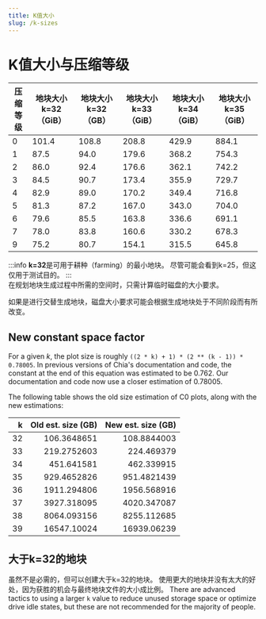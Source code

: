 ```yaml
---
title: K值大小
slug: /k-sizes
---
```


# K值大小与压缩等级

| 压缩等级 | 地块大小 k=32（GiB） | 地块大小 k=32（GB） | 地块大小 k=33（GiB） | 地块大小 k=34（GiB） | 地块大小 k=35（GiB） |
| -------- | -------------------- | ------------------- | -------------------- | -------------------- | -------------------- |
| 0        | 101.4                | 108.8               | 208.8                | 429.9                | 884.1                |
| 1        | 87.5                 | 94.0                | 179.6                | 368.2                | 754.3                |
| 2        | 86.0                 | 92.4                | 176.6                | 362.1                | 742.2                |
| 3        | 84.5                 | 90.7                | 173.4                | 355.9                | 729.7                |
| 4        | 82.9                 | 89.0                | 170.2                | 349.4                | 716.8                |
| 5        | 81.3                 | 87.2                | 167.0                | 343.0                | 704.0                |
| 6        | 79.6                 | 85.5                | 163.8                | 336.6                | 691.1                |
| 7        | 78.0                 | 83.8                | 160.6                | 330.2                | 678.3                |
| 9        | 75.2                 | 80.7                | 154.1                | 315.5                | 645.8                |

:::info
**k=32**是可用于耕种（farming）的最小地块。 尽管可能会看到k=25，但这仅用于测试目的。
:::  
在规划地块生成过程中所需的空间时，只需计算临时磁盘的大小要求。

如果是进行交替生成地块，磁盘大小要求可能会根据生成地块处于不同阶段而有所改变。

## New constant space factor

For a given _k_, the plot size is roughly `((2 * k) + 1) * (2 ** (k - 1)) * 0.78005`. In previous versions of Chia's documentation and code, the constant at the end of this equation was estimated to be 0.762. Our documentation and code now use a closer estimation of 0.78005.

The following table shows the old size estimation of C0 plots, along with the new estimations:

|   k | Old est. size (GB) | New est. size (GB) |
| --: | -----------------: | -----------------: |
|  32 |        106.3648651 |        108.8844003 |
|  33 |        219.2752603 |         224.469379 |
|  34 |         451.641581 |         462.339915 |
|  35 |        929.4652826 |        951.4821439 |
|  36 |        1911.294806 |        1956.568916 |
|  37 |        3927.318095 |        4020.347087 |
|  38 |        8064.093156 |        8255.112685 |
|  39 |        16547.10024 |        16939.06239 |

## 大于k=32的地块

虽然不是必需的，但可以创建大于k=32的地块。 使用更大的地块并没有太大的好处，因为获胜的机会与最终地块文件的大小成比例。 There are advanced tactics to using a larger `k` value to reduce unused storage space or optimize drive idle states, but these are not recommended for the majority of people.
